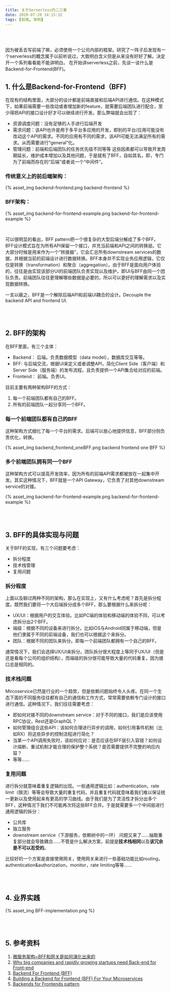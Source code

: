 ```yaml
---
title: 关于Serverless的二三事
date: 2020-07-20 14:15:32
tags: [前端, 架构]
---
```

<br/>
<br/>

因为被丢去写前端了嘛，必须使用一个公司内部的框架。研究了一阵子后发现有一个serverless的概念属于以前听说过，大致明白含义但是从来没有好好了解。决定开一个系列看看能不能讲明白。
在开始讲serverless之前，先谈一谈什么是Backend-for-Frontend(BFF)。



## 1. 什么是Backend-for-Frontend（BFF)
在现有的结构里面，大部分的设计都是前端直接和后端API进行通信。在这种模式下，如果前端需要一些改动或者增加新的feature，就需要后端团队进行配合，至少得把API的接口设计好才可以继续进行开发。那么弊端就会出现了：
- 资源调度问题：没有足够的人手进行后端开发
- 需求问题：该API也许是用于多平台多应用的开发，即别的平台/应用可能没有改动这个API的需求。不同的应用有不同的需求，该API可能无法满足所有的需求。从而需要进行“general”化。
- 管理问题：前端和后端团队的任务优先级不同等等
这些因素都可以导致开发周期延长，维护成本增加以及其他问题，于是就有了BFF，自如其名，即，专门为了前端而存在的“后端”或者说一个“中间件”。

### 传统意义上的前后端架构：
{% asset_img backend-frontend.png backend-frontend %}

### BFF架构：
{% asset_img backend-for-frontend-example.png backend-for-frontend-example %}

<br/>

可以很明显的看出，BFF pattern把一个很复杂的大型后端分解成了多个BFF。BFF设计模式旨在为所有API保留一个接口，并充当前端和API之间的转换层。它大部分时候是用来作为一个“转接器”，它会汇总所有downstream services的数据，并根据当前的前端设计进行数据转换。BFF本身并不实现业务应用逻辑，它仅仅是转换（transformation）和聚合（aggregation）。由于BFF是面向用户体验的，往往是由实现该部分UI的前端团队负责实现以及维护，即UI与BFF由同一个团队负责。前端团队往往更理解哪些数据是必要的，所以可以更好的理解需求以及实现数据转换。

一言以蔽之，BFF是一个解除后端API和前端UI耦合的设计。Decouple the backend API and frontend UI.

<br/>
<br/>

## 2. BFF的架构

在BFF里面，有三个主体：
- Backend： 后端。负责数据模型（data model），数据库交互等等。
- BFF: 与后端交流，根据UI来定义或者调整API，简化Client Side（客户端）和Server Side（服务端）的发布流程，且负责提供一个API集合给对应的前端。
- Frontend： 前端。负责UI。

目前主要有两种架构BFF的方式：

1. 每一个前端团队都有自己的BFF。
2. 所有的前端团队一起分享同一个BFF。

### 每一个前端团队都有自己的BFF
这种架构方式细化了每一个平台的需求。后端可以放心地提供信息，BFF部分则负责优化，转换。

{% asset_img backend_frontend_oneBFF.png backend frontend one BFF %}

### 多个前端团队拥有同一个BFF
这种架构方式可以提高开发效率，因为所有的前端API需求都被放在一起集中开发。其实这种情况下，BFF就是一个API Gateway，它负责了对其他downstream service的对接。

{% asset_img backend-for-frontend-example.png backend-for-frontend-example %}

<br/>
<br/>

## 3. BFF的具体实现与问题

关于BFF的实现，有三个问题要考虑：
- 拆分程度
- 技术栈管理
- 复用问题

### 拆分程度

上面以及聊过两种不同的架构，那么在实现上，又有什么考虑呢？首先是拆分程度。既然我们要将一个大后端拆分成多个BFF，那么要根据什么来拆分呢：
- UX/UI：根据用户的交互体验。比如PC端的体验和移动端的体验不同，可以考虑拆分出2个BFF。
- 端级：根据不同的设备来进行拆分。比如iOS与Android同属于移动端，但是他们隶属于不同的前端设备，我们也可以根据这个来拆分。
- 团队：根据不同的团队来拆分。即每一个前端团队都拥有一个自己的BFF。

通常情况下，我们会选择UX/UI来拆分。团队拆分很大程度上等同于UX/UI（但是还是看每个公司的组织结构），而端级的拆分很可能导致大量的代码重复，因为接口总是相同的。

### 技术栈问题

Mircoservice已然是行业的一个趋势，但是依赖问题始终令人头疼。在同一个生态下面的不同服务往往都有自己的通信和工作方式，常常需要依赖专门设计的接口进行通信。这种情况下，我们往往需要考虑：
- 即如何对接不同的downstream service：对于不同的接口，我们是应该使用RPC协议，Rest还是GraphQL？
- 如何管理组合这些API：该如何合理进行异步的调用，如何引用事件机制（比如RX）将这些异步的控制流程进行简化？
- 当某一个API调用失败时，该如何应对：是否应该在BFF层引入容错？如何设计熔断、重试机制才能合理的保护整个系统？是否需要提供不完整的响应内容？
- 等等……

### 复用问题

进行拆分就意味着重复逻辑的出现。一些通用逻辑比如：authentication，rate limit（限流）等等会导致大量的重复代码，并且重复代码就意味着我们难以保证统一更新以及使用起来有更高的学习曲线。由于我们是为了灵活性才拆分出多个BFF，这种情况下我们不可能再次将这些BFF合并。于是就需要多一个中间层进行通用逻辑的拆分：
- 公共库
- 独立服务
- downstream service（下游服务，依赖树中的一环）
问题又来了……抽取重复部分就会导致耦合……不管是什么解决方案，前提是<b>技术栈相同</b>以及<b>该冗余是不可以忍受的</b>。

比较好的一个方案是直接使用网关，使用网关来进行一些基础功能比如routing，authentication&authorization，monitor，rate limiting等等……

<br/>
<br/>

## 4. 业界实践

{% asset_img BFF-implementation.png %}

<br/>
<br/>

## 5. 参考资料
1. [微服务架构~BFF和网关是如何演化出来的](https://www.cnblogs.com/alimayun/p/12063401.html) 
2. [Why big companies and rapidly growing startups need Back-end for Front-end](https://medium.com/blue-harvest-tech-blog/why-big-companies-and-rapidly-growing-startups-need-back-end-for-front-end-ee8e6ab8f575) 
3. [Backend For Frontend (BFF)](https://cloud.tencent.com/developer/article/1444653) 
4. [Building a Backend for Frontend (BFF) For Your Microservices](https://nordicapis.com/building-a-backend-for-frontend-shim-for-your-microservices/) 
5. [Backends for Frontends pattern](https://docs.microsoft.com/en-us/azure/architecture/patterns/backends-for-frontends) 